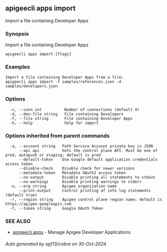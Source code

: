 ## apigeecli apps import

Import a file containing Developer Apps

### Synopsis

Import a file containing Developer Apps

```
apigeecli apps import [flags]
```

### Examples

```
Import a file containing Developer Apps from a file:
apigeecli apps import -f samples/references.json -d samples/developers.json
```

### Options

```
  -c, --conn int          Number of connections (default 4)
  -d, --dev-file string   File containing Developers
  -f, --file string       File containing Developer Apps
  -h, --help              help for import
```

### Options inherited from parent commands

```
  -a, --account string   Path Service Account private key in JSON
      --api api          Sets the control plane API. Must be one of prod, autopush or staging; default is prod
      --default-token    Use Google default application credentials access token
      --disable-check    Disable check for newer versions
      --metadata-token   Metadata OAuth2 access token
      --no-output        Disable printing all statements to stdout
      --no-warnings      Disable printing warnings to stderr
  -o, --org string       Apigee organization name
      --print-output     Control printing of info log statements (default true)
  -r, --region string    Apigee control plane region name; default is https://apigee.googleapis.com
  -t, --token string     Google OAuth Token
```

### SEE ALSO

* [apigeecli apps](apigeecli_apps.md)	 - Manage Apigee Developer Applications

###### Auto generated by spf13/cobra on 30-Oct-2024
